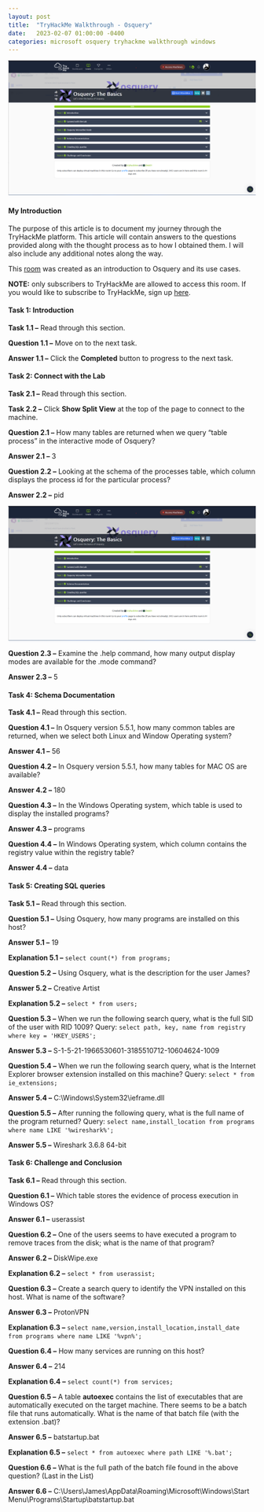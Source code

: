 ```yaml
---
layout: post
title:  "TryHackMe Walkthrough - Osquery"
date:   2023-02-07 01:00:00 -0400
categories: microsoft osquery tryhackme walkthrough windows
---
```


![](\content\2023-02-07-tryhackme-walkthrough-osquery\2023-02-07-tryhackme-walkthrough-osquery.png)

#### **My Introduction**

The purpose of this article is to document my journey through the TryHackMe platform. This article will contain answers to the questions provided along with the thought process as to how I obtained them. I will also include any additional notes along the way.

This [room](https://tryhackme.com/room/sysmon) was created as an introduction to Osquery and its use cases.

**NOTE:** only subscribers to TryHackMe are allowed to access this room. If you would like to subscribe to TryHackMe, sign up [here](https://tryhackme.com/why-subscribe).

#### **Task 1: Introduction**

**Task 1.1 –** Read through this section.

**Question 1.1 –** Move on to the next task.

**Answer 1.1 –** Click the **Completed** button to progress to the next task.

#### **Task 2: Connect with the Lab**

**Task 2.1 –** Read through this section.

**Task 2.2 –** Click **Show Split View** at the top of the page to connect to the machine.

**Question 2.1 –** How many tables are returned when we query “table process” in the interactive mode of Osquery?

**Answer 2.1 –** 3

**Question 2.2 –** Looking at the schema of the processes table, which column displays the process id for the particular process?

**Answer 2.2 –** pid

![](\content\2023-02-07-tryhackme-walkthrough-osquery\2023-02-07-tryhackme-walkthrough-osquery.png)

**Question 2.3 –** Examine the .help command, how many output display modes are available for the .mode command?

**Answer 2.3 –** 5

#### **Task 4: Schema Documentation**

**Task 4.1 –** Read through this section.

**Question 4.1 –** In Osquery version 5.5.1, how many common tables are returned, when we select both Linux and Window Operating system?

**Answer 4.1 –** 56

**Question 4.2 –** In Osquery version 5.5.1, how many tables for MAC OS are available?

**Answer 4.2 –** 180

**Question 4.3 –** In the Windows Operating system, which table is used to display the installed programs?

**Answer 4.3 –** programs

**Question 4.4 –** In Windows Operating system, which column contains the registry value within the registry table?

**Answer 4.4 –** data

#### **Task 5: Creating SQL queries**

**Task 5.1 –** Read through this section.

**Question 5.1 –** Using Osquery, how many programs are installed on this host?

**Answer 5.1 –** 19

**Explanation 5.1 –** `select count(*) from programs;`

**Question 5.2 –** Using Osquery, what is the description for the user James?

**Answer 5.2 –** Creative Artist

**Explanation 5.2 –** `select * from users;`

**Question 5.3 –** When we run the following search query, what is the full SID of the user with RID 1009? Query: `select path, key, name from registry where key = 'HKEY_USERS';`

**Answer 5.3 –** S-1-5-21-1966530601-3185510712-10604624-1009

**Question 5.4 –** When we run the following search query, what is the Internet Explorer browser extension installed on this machine? Query: `select * from ie_extensions;`

**Answer 5.4 –** C:\\Windows\\System32\\ieframe.dll

**Question 5.5 –** After running the following query, what is the full name of the program returned? Query: `select name,install_location from programs where name LIKE '%wireshark%';`

**Answer 5.5 –** Wireshark 3.6.8 64-bit

#### **Task 6: Challenge and Conclusion**

**Task 6.1 –** Read through this section.

**Question 6.1 –** Which table stores the evidence of process execution in Windows OS?

**Answer 6.1 –** userassist

**Question 6.2 –** One of the users seems to have executed a program to remove traces from the disk; what is the name of that program?

**Answer 6.2 –** DiskWipe.exe

**Explanation 6.2 –** `select * from userassist;`

**Question 6.3 –** Create a search query to identify the VPN installed on this host. What is name of the software?

**Answer 6.3 –** ProtonVPN

**Explanation 6.3 –** `select name,version,install_location,install_date from programs where name LIKE '%vpn%';`

**Question 6.4 –** How many services are running on this host?

**Answer 6.4 –** 214

**Explanation 6.4 –** `select count(*) from services;`

**Question 6.5 –** A table **autoexec** contains the list of executables that are automatically executed on the target machine. There seems to be a batch file that runs automatically. What is the name of that batch file (with the extension .bat)?

**Answer 6.5 –** batstartup.bat

**Explanation 6.5 –** `select * from autoexec where path LIKE '%.bat';`

**Question 6.6 –** What is the full path of the batch file found in the above question? (Last in the List)

**Answer 6.6 –** C:\\Users\\James\\AppData\\Roaming\\Microsoft\\Windows\\Start Menu\\Programs\\Startup\\batstartup.bat